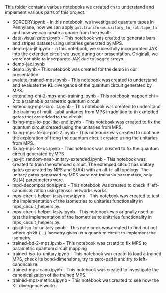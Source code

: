 This folder contains various notebooks we created on to understand and implement various parts of this project:
  * SORCERY.ipynb - In this notebook, we investigated quantum tapes in Pennylane, how we can apply `qml.transforms.unitary_to_rot.tape_fn` and how we can create a qnode from the results.
  * data-visualizaton.ipynb - This notebook was created to generate bars and stripes dataset using unitaries generated by MPS.
  * demo-jax-jit.ipynb - In this notebook, we sucessfully incorporated JAX into the extended circuit we used during our presentation. Originall, we were not able to incorporate JAX due to jagged arrays.
  * demo-jax.ipynb
  * demo.ipynb - This notebook was created for the demo in our presentation.
  * evalute-trained-mps.ipynb - This notebook was created to understand and evaluate the KL divergence of the quantum circuit generated by MPS.
  *  extending-chi-2-mps-and-training.ipynb - This notebook mapped chi = 2 to a trainable parametric quantum circuit
  *  extending-mps-circuit.ipynb -  This notebook was created to understand the training of multi-qubit unitaries from MPS in addition to th exnteded gates that are added to the circuit.
  *  fixing-mps-to-pqc-the-end.ipynb - This notebook was created to fix the quantum circuit created using the unitaries from MPS.
  *  fixing-mps-to-qc-part-2.ipynb - This notebook was created to continue the exploration of fixing the quantum circuit created using the unitaries from MPS.
  *  fixing-mps-to-qc.ipynb - This notebook was created to fix the quantum circuit generated by MPS
  *  jax-jit_random-near-unitary-extended.ipynb - This notebook was created to train the extended circuit. The extended citcuit has unitary gates generated by MPS and SU(4) with an all-to-all topology. The unitary gates generated by MPS were not trainable parameters, only SU(4) pareameters were.
  *  mpd-decomposition.ipynb - This notebook was created to check if left-canonicalization using tensor networks works.
  *  mps-circuit-helper-tests-new.ipynb - This notebook was created to test the implementation of the isometries to unitaries functionality in mps_circuit_helpers.py.
  *  mps-circuit-helper-tests.ipynb - This notebook was orignally used to test the implementation of the isometries to unitaries functionality in mps_circuit_helpers.py.
  *  qiskit-iso-to-unitary.ipynb - This note book was created to find out out where qiskit.{...}.Isometry gives us a quantum circuit to implement the isometry.
  *  trained-bd-2-mps.ipynb - This notebook was creatd to fix MPS to parametric quantum circuit mapping
  *  trained-iso-to-unitary.ipynb - This notebook was creatd to load a trained MPS, check its bond-dimensions, try to zero-pad it and try to left-canoncalize.
  *  trained-mps-cano.ipynb - This notebook was created to investigate the canonicalization of the trained MPS.
  *  trained-mps-metrics.ipynb - This notebook was created to see how the KL divergence works.


